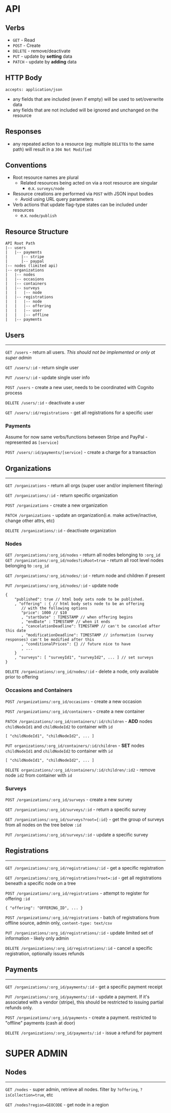 # API

## Verbs

- `GET` - Read
- `POST` - Create
- `DELETE` - remove/deactivate
- `PUT` - update by **setting** data
- `PATCH` - update by **adding** data

## HTTP Body

`accepts: application/json`

- any fields that are included (even if empty) will be used to set/overwrite data
- any fields that are not included will be ignored and unchanged on the resource

## Responses

- any repeated action to a resource (eg: multiple `DELETE`s to the same path) will result in a `304 Not Modified`

## Conventions

* Root resource names are plural
  * Related resources being acted on via a root resource are singular
    * e.x. `surveys/node`
* Resource creations are performed via `POST` with JSON input bodies
  * Avoid using URL query parameters
* Verb actions that update flag-type states can be included under resources
    * e.x. `node/publish`

## Resource Structure

```
API Root Path  
|-- users
|   |-- payments
|      |-- stripe
|      |-- paypal
|-- nodes (limited api)
|-- organizations
|   |-- nodes
|   |-- occasions
|   |-- containers
|   |-- surveys
|   |   |-- node
|   |-- registrations
|   |   |-- node
|   |   |-- offering
|   |   |-- user
|   |   |-- offline
|   |-- payments
```

## Users

---

`GET /users`  - return all users. *This should not be implemented or only at super admin*

`GET /users/:id` - return single user

`PUT /users/:id` - update single user info

`POST /users` - create a new user, needs to be coordinated with Cognito process

`DELETE /users/:id` - deactivate a user

`GET /users/:id/registrations` - get all registrations for a specific user

### Payments
Assume for now same verbs/functions between Stripe and PayPal - represented as `[service]`

`POST /users/:id/payments/[service]` - create a charge for a transaction


## Organizations

---

`GET /organizations` - return all orgs (super user and/or implement filtering)

`GET /organizations/:id` - return specific organization

`POST /organizations` - create a new organization

`PATCH /organizations` - update an organization(i.e. make active/inactive, change other attrs, etc)

`DELETE /organizations/:id` - deactivate organization

### Nodes

`GET /organizations/:org_id/nodes` - return all nodes belonging to `:org_id`  
`GET /organizations/:org_id/nodes?isRoot=true` - return all root level nodes belonging to `:org_id`

`GET /organizations/:org_id/nodes/:id` - return node and children if present

`PUT /organizations/:org_id/nodes/:id` - update node
```
{
    "published": true // html body sets node to be published.
    , "offering" : { // html body sets node to be an offering
       // with the following options
       "price": 1000 // $10
       , "startDate" : TIMESTAMP // when offering begins
       , "endDate" : TIMESTAMP // when it ends
       , "cancelationDeadline": TIMESTAMP // can't be canceled after this date
       , "modificationDeadline": TIMESTAMP // information (survey responses) can't be modified after this
       , "conditionalPrices": {} // future nice to have
       , ...
    }
    , "surveys": [ "surveyId1", "surveyId2", ... ] // set surveys
}
```

`DELETE /organizations/:org_id/nodes/:id` - delete a node, only available prior to offering

### Occasions and Containers

`POST /organizations/:org_id/occasions` - create a new occasion

`POST /organizations/:org_id/containers` - create a new container

`PATCH /organizations/:org_id/containers/:id/children` - **ADD** nodes `childNodeId1` and `childNodeId2` to container with `id`
```
[ "childNodeId1", "childNodeId2", ... ]
```

`PUT organizations/:org_id/containers/:id/children` - **SET** nodes `childNodeId1` and `childNodeId2` to container with `id`
```
[ "childNodeId1", "childNodeId2", ... ]
```

`DELETE organizations/:org_id/containers/:id/children/:id2` - remove node `id2` from container with `id`

### Surveys

`POST /organizations/:org_id/surveys` - create a new survey

`GET /organizations/:org_id/surveys/:id` - return a specific survey

`GET /organizations/:org_id/surveys?root={:id}` - get the group of surveys from all nodes on the tree below `:id`

`PUT /organizations/:org_id/surveys/:id` - update a specific survey


## Registrations

---

`GET /organizations/:org_id/registrations/:id` - get a specific registration

`GET /organizations/:org_id/registrations?root=:id` - get all registrations beneath a specific node on a tree

`POST /organizations/:org_id/registrations` - attempt to register for offering `:id`
```
{ "offering": "OFFERING_ID", ... }
```

`POST /organizations/:org_id/registrations` - batch of registrations from offline source, admin only, `content-type: text/csv`

`PUT /organizations/:org_id/registrations/:id` - update limited set of information - likely only admin

`DELETE /organizations/:org_id/registrations/:id` - cancel a specific registration, optionally issues refunds

## Payments

---

`GET /organizations/:org_id/payments/:id` - get a specific payment receipt

`PUT /organizations/:org_id/payments/:id` - update a payment. If it's associated with a vendor (stripe), this should be restricted to issuing partial refunds only.

`POST /organizations/:org_id/payments` - create a payment. restricted to "offline" payments (cash at door)

`DELETE /organizations/:org_id/payments/:id` - issue a refund for payment


# SUPER ADMIN

## Nodes

---

`GET /nodes` - super admin, retrieve all nodes. filter by `?offering`, `?isCollection=true`, etc

`GET /nodes?region=GEOCODE` - get node in a region
